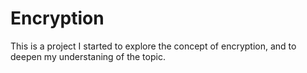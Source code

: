 # Encryption

This is a project I started to explore the concept of encryption, and to deepen my understaning of the topic.
